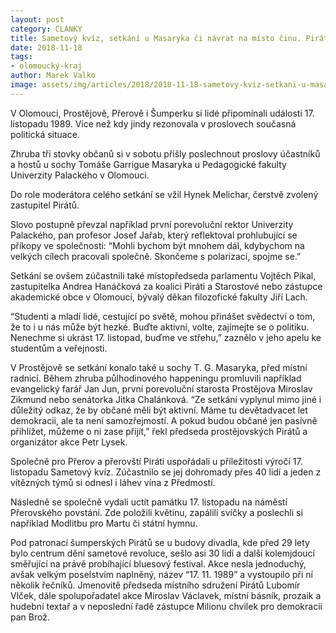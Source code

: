```yaml
---
layout: post
category: CLANKY
title: Sametový kvíz, setkání u Masaryka či návrat na místo činu. Piráti v Olomouckém kraji vzpomínali na 17. listopad
date: 2018-11-18
tags: 
- olomoucký-kraj
author: Marek Valko
image: assets/img/articles/2018/2018-11-18-sametovy-kviz-setkani-u-masaryka-ci-navrat-na-misto-cinu-pirati-v-olomouckem-kraji-vzpominali-na-17-listopad.jpg  #751x422 pixelu
---
```

V Olomouci, Prostějově, Přerově i Šumperku si lidé připomínali události 17. listopadu 1989. Více než kdy jindy rezonovala v proslovech současná politická situace.

Zhruba tři stovky občanů si v sobotu přišly poslechnout proslovy účastníků a hostů u sochy Tomáše Garrigue Masaryka u Pedagogické fakulty Univerzity Palackého v Olomouci. 

Do role moderátora celého setkání se vžil Hynek Melichar, čerstvě zvolený zastupitel Pirátů. 

Slovo postupně převzal například první porevoluční rektor Univerzity Palackého, pan profesor Josef Jařab, který reflektoval prohlubující se příkopy ve společnosti: “Mohli bychom být mnohem dál, kdybychom na velkých cílech pracovali společně. Skončeme s polarizací, spojme se.”

Setkání se ovšem zúčastnili také místopředseda parlamentu Vojtěch Pikal, zastupitelka Andrea Hanáčková za koalici Piráti a Starostové nebo zástupce akademické obce v Olomouci, bývalý děkan filozofické fakulty Jiří Lach.

“Studenti a mladí lidé, cestující po světě, mohou přinášet svědectví o tom, že to i u nás může být hezké. Buďte aktivní, volte, zajímejte se o politiku. Nenechme si ukrást 17. listopad, buďme ve střehu,” zaznělo v jeho apelu ke studentům a veřejnosti.  

V Prostějově se setkání konalo také u sochy T. G. Masaryka, před místní radnicí. Během zhruba půlhodinového happeningu promluvili například evangelický farář Jan Jun, první porevoluční starosta Prostějova Miroslav Zikmund nebo senátorka Jitka Chalánková. “Ze setkání vyplynul mimo jiné i důležitý odkaz, že by občané měli být aktivní. Máme tu devětadvacet let demokracii, ale ta není samozřejmostí. A pokud budou občané jen pasivně přihlížet, můžeme o ni zase přijít,” řekl předseda prostějovských Pirátů a organizátor akce Petr Lysek. 

Společně pro Přerov a přerovští Piráti uspořádali u příležitosti výročí 17. listopadu Sametový kvíz. Zúčastnilo se jej dohromady přes 40 lidí a jeden z vítězných týmů si odnesl i láhev vína z Předmostí. 

Následně se společně vydali uctít památku 17. listopadu na náměstí Přerovského povstání. Zde položili květinu, zapálili svíčky a poslechli si například Modlitbu pro Martu či státní hymnu.

Pod patronací šumperských Pirátů se u budovy divadla, kde před 29 lety bylo centrum dění sametové revoluce, sešlo asi 30 lidí a další kolemjdoucí směřující na právě probíhající bluesový festival. Akce nesla jednoduchý, avšak velkým poselstvím naplněný, název “17. 11. 1989” a vystoupilo při ní několik řečníků. Jmenovitě předseda místního sdružení Pirátů Lubomír Vlček, dále spolupořadatel akce Miroslav Václavek, místní básník, prozaik a hudební textař a v neposlední řadě zástupce Milionu chvilek pro demokracii pan Brož.
